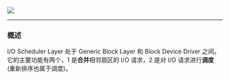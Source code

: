 ![](https://raw.githubusercontent.com/hsxhr-10/picture/master/I%3AO%20Scheduler%20Layer.png)

---

### 概述

I/O Scheduler Layer 处于 Generic Block Layer 和 Block Device Driver 之间。它的主要功能有两个，1 是**合并**相邻扇区的 I/O 请求，2 是对 I/O 请求进行**调度** (重新排序也属于调度)。

